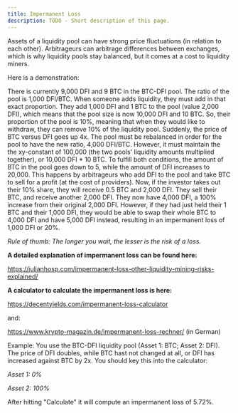 ```yaml
---
title: Impermanent Loss
description: TODO - Short description of this page.
---
```


Assets of a liquidity pool can have strong price fluctuations (in relation to each other). Arbitrageurs can arbitrage differences between exchanges, which is why liquidity pools stay balanced, but it comes at a cost to liquidity miners.

Here is a demonstration:

There is currently 9,000 DFI and 9 BTC in the BTC-DFI pool. The ratio of the pool is 1,000 DFI/BTC. When someone adds liquidity, they must add in that exact proportion. They add 1,000 DFI and 1 BTC to the pool (value 2,000 DFI), which means that the pool size is now 10,000 DFI and 10 BTC. So, their proportion of the pool is 10%, meaning that when they would like to withdraw, they can remove 10% of the liquidity pool. Suddenly, the price of BTC versus DFI goes up 4x. The pool must be rebalanced in order for the pool to have the new ratio, 4,000 DFI/BTC. However, it must maintain the the xy-constant of 100,000 (the two pools' liquidity amounts multiplied together), or 10,000 DFI \* 10 BTC. To fulfill both conditions, the amount of BTC in the pool goes down to 5, while the amount of DFI increases to 20,000. This happens by arbitrageurs who add DFI to the pool and take BTC to sell for a profit (at the cost of providers). Now, if the investor takes out their 10% share, they will receive 0.5 BTC and 2,000 DFI. They sell their BTC, and receive another 2,000 DFI. They now have 4,000 DFI, a 100% increase from their original 2,000 DFI. However, if they had just held their 1 BTC and their 1,000 DFI, they would be able to swap their whole BTC to 4,000 DFI and have 5,000 DFI instead, resulting in an impermanent loss of 1,000 DFI or 20%.

_Rule of thumb: The longer you wait, the lesser is the risk of a loss._

**A detailed explanation of impermanent loss can be found here:**

<https://julianhosp.com/impermanent-loss-other-liquidity-mining-risks-explained/>

**A calculator to calculate the impermanent loss is here:**

<https://decentyields.com/impermanent-loss-calculator>

and:

<https://www.krypto-magazin.de/impermanent-loss-rechner/> (in German)

Example: You use the BTC-DFI liquidity pool (Asset 1: BTC; Asset 2: DFI). The price of DFI doubles, while BTC hast not changed at all, or DFI has increased against BTC by 2x. You should key this into the calculator:

_Asset 1: 0%_

_Asset 2: 100%_

After hitting "Calculate" it will compute an impermanent loss of 5.72%.
